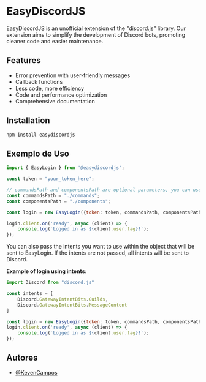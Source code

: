 
# EasyDiscordJS

EasyDiscordJS is an unofficial extension of the "discord.js" library. Our extension aims to simplify the development of Discord bots, promoting cleaner code and easier maintenance.

## Features
- Error prevention with user-friendly messages
- Callback functions
- Less code, more efficiency
- Code and performance optimization
- Comprehensive documentation


## Installation
```sh
npm install easydiscordjs
```
## Exemplo de Uso
```js
import { EasyLogin } from '@easydiscordjs';

const token = "your_token_here";

// commandsPath and componentsPath are optional parameters, you can use it to load the folder where your commands and components are located, if you want to do this process manually it is also possible.
const commandsPath = "./commands";
const componentsPath = "./components";

const login = new EasyLogin({token: token, commandsPath, componentsPath});

login.client.on('ready', async (client) => {
    console.log(`Logged in as ${client.user.tag}!`);
});
```
You can also pass the intents you want to use within the object that will be sent to EasyLogin. If the intents are not passed, all intents will be sent to Discord.

**Example of login using intents:**
```js
import Discord from "discord.js"

const intents = [
    Discord.GatewayIntentBits.Guilds,
    Discord.GatewayIntentBits.MessageContent
]

const login = new EasyLogin({token: token, commandsPath, componentsPath, intents});
login.client.on('ready', async (client) => {
    console.log(`Logged in as ${client.user.tag}!`);
});
```
## Autores

- [@KevenCampos](https://www.github.com/KevenCampos)

